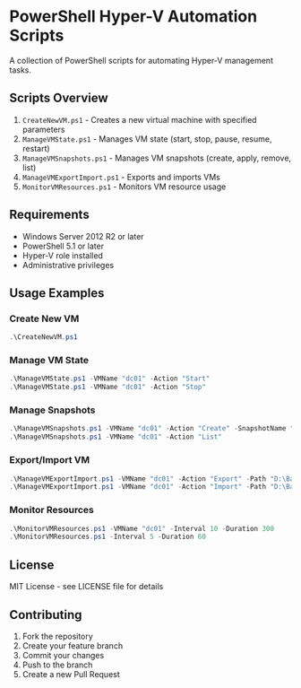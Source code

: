 # PowerShell Hyper-V Automation Scripts

A collection of PowerShell scripts for automating Hyper-V management tasks.

## Scripts Overview

1. `CreateNewVM.ps1` - Creates a new virtual machine with specified parameters
2. `ManageVMState.ps1` - Manages VM state (start, stop, pause, resume, restart)
3. `ManageVMSnapshots.ps1` - Manages VM snapshots (create, apply, remove, list)
4. `ManageVMExportImport.ps1` - Exports and imports VMs
5. `MonitorVMResources.ps1` - Monitors VM resource usage

## Requirements

- Windows Server 2012 R2 or later
- PowerShell 5.1 or later
- Hyper-V role installed
- Administrative privileges

## Usage Examples

### Create New VM
```powershell
.\CreateNewVM.ps1
```

### Manage VM State
```powershell
.\ManageVMState.ps1 -VMName "dc01" -Action "Start"
.\ManageVMState.ps1 -VMName "dc01" -Action "Stop"
```

### Manage Snapshots
```powershell
.\ManageVMSnapshots.ps1 -VMName "dc01" -Action "Create" -SnapshotName "BeforeUpdate"
.\ManageVMSnapshots.ps1 -VMName "dc01" -Action "List"
```

### Export/Import VM
```powershell
.\ManageVMExportImport.ps1 -VMName "dc01" -Action "Export" -Path "D:\Backup"
.\ManageVMExportImport.ps1 -VMName "dc01" -Action "Import" -Path "D:\Backup"
```

### Monitor Resources
```powershell
.\MonitorVMResources.ps1 -VMName "dc01" -Interval 10 -Duration 300
.\MonitorVMResources.ps1 -Interval 5 -Duration 60
```

## License

MIT License - see LICENSE file for details

## Contributing

1. Fork the repository
2. Create your feature branch
3. Commit your changes
4. Push to the branch
5. Create a new Pull Request 

